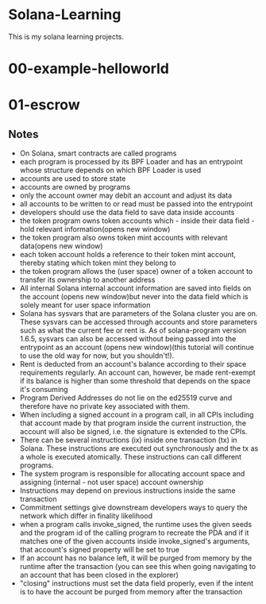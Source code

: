 # Solana-Learning
This is my solana learning projects.

# 00-example-helloworld

# 01-escrow

## Notes

- On Solana, smart contracts are called programs
- each program is processed by its BPF Loader and has an entrypoint whose structure depends on which BPF Loader is used
- accounts are used to store state
- accounts are owned by programs
- only the account owner may debit an account and adjust its data
- all accounts to be written to or read must be passed into the entrypoint
- developers should use the data field to save data inside accounts
- the token program owns token accounts which - inside their data field - hold relevant information(opens new window)
- the token program also owns token mint accounts with relevant data(opens new window)
- each token account holds a reference to their token mint account, thereby stating which token mint they belong to
- the token program allows the (user space) owner of a token account to transfer its ownership to another address
- All internal Solana internal account information are saved into fields on the account (opens new window)but never into the data field which is solely meant for user space information
- Solana has sysvars that are parameters of the Solana cluster you are on. These sysvars can be accessed through accounts and store parameters such as what the current fee or rent is. As of solana-program version 1.6.5, sysvars can also be accessed without being passed into the entrypoint as an account (opens new window)(this tutorial will continue to use the old way for now, but you shouldn't!).
- Rent is deducted from an account's balance according to their space requirements regularly. An account can, however, be made rent-exempt if its balance is higher than some threshold that depends on the space it's consuming
- Program Derived Addresses do not lie on the ed25519 curve and therefore have no private key associated with them.
- When including a signed account in a program call, in all CPIs including that account made by that program inside the current instruction, the account will also be signed, i.e. the signature is extended to the CPIs.
- There can be several instructions (ix) inside one transaction (tx) in Solana. These instructions are executed out synchronously and the tx as a whole is executed atomically. These instructions can call different programs.
- The system program is responsible for allocating account space and assigning (internal - not user space) account ownership
- Instructions may depend on previous instructions inside the same transaction
- Commitment settings give downstream developers ways to query the network which differ in finality likelihood
- when a program calls invoke_signed, the runtime uses the given seeds and the program id of the calling program to recreate the PDA and if it matches one of the given accounts inside invoke_signed's arguments, that account's signed property will be set to true
- If an account has no balance left, it will be purged from memory by the runtime after the transaction (you can see this when going navigating to an account that has been closed in the explorer)
- "closing" instructions must set the data field properly, even if the intent is to have the account be purged from memory after the transaction
